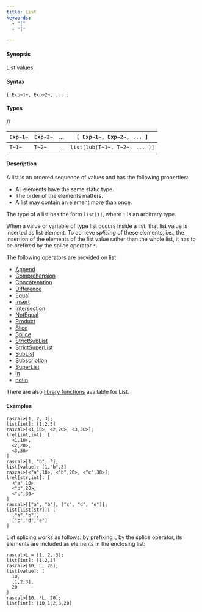 ```yaml
---
title: List
keywords:
  - "["
  - "]"

---
```


#### Synopsis

List values.

#### Syntax

`[ Exp~1~, Exp~2~, ... ]`

#### Types

//

|  `Exp~1~` |  `Exp~2~` |  ...  |  `[ Exp~1~, Exp~2~, ... ]`    |
| --- | --- | --- | --- |
| `T~1~`    | `T~2~`    |  ...  |  `list[lub(T~1~, T~2~, ... )]`  |

#### Description

A list is an ordered sequence of values and has the following properties:

*  All elements have the same static type.
*  The order of the elements matters.
*  A list may contain an element more than once.

The type of a list has the form `list[T]`,
where `T` is an arbitrary type.

When a value or variable of type list occurs inside a list, that list value is inserted as list element.
To achieve _splicing_ of these elements, i.e., the insertion of the elements of the list value rather than the whole list,
it has to be prefixed by the splice operator `*`.

The following operators are provided on list:
* [Append](../../../../Rascal/Expressions/Values/List/Append)
* [Comprehension](../../../../Rascal/Expressions/Values/List/Comprehension)
* [Concatenation](../../../../Rascal/Expressions/Values/List/Concatenation)
* [Difference](../../../../Rascal/Expressions/Values/List/Difference)
* [Equal](../../../../Rascal/Expressions/Values/List/Equal)
* [Insert](../../../../Rascal/Expressions/Values/List/Insert)
* [Intersection](../../../../Rascal/Expressions/Values/List/Intersection)
* [NotEqual](../../../../Rascal/Expressions/Values/List/NotEqual)
* [Product](../../../../Rascal/Expressions/Values/List/Product)
* [Slice](../../../../Rascal/Expressions/Values/List/Slice)
* [Splice](../../../../Rascal/Expressions/Values/List/Splice)
* [StrictSubList](../../../../Rascal/Expressions/Values/List/StrictSubList)
* [StrictSuperList](../../../../Rascal/Expressions/Values/List/StrictSuperList)
* [SubList](../../../../Rascal/Expressions/Values/List/SubList)
* [Subscription](../../../../Rascal/Expressions/Values/List/Subscription)
* [SuperList](../../../../Rascal/Expressions/Values/List/SuperList)
* [in](../../../../Rascal/Expressions/Values/List/in)
* [notin](../../../../Rascal/Expressions/Values/List/notin)

There are also [library functions](../../../../Library/List.md/) available for List.

#### Examples

```rascal-shell 
rascal>[1, 2, 3];
list[int]: [1,2,3]
rascal>[<1,10>, <2,20>, <3,30>];
lrel[int,int]: [
  <1,10>,
  <2,20>,
  <3,30>
]
rascal>[1, "b", 3];
list[value]: [1,"b",3]
rascal>[<"a",10>, <"b",20>, <"c",30>];
lrel[str,int]: [
  <"a",10>,
  <"b",20>,
  <"c",30>
]
rascal>[["a", "b"], ["c", "d", "e"]];
list[list[str]]: [
  ["a","b"],
  ["c","d","e"]
]
```
List splicing works as follows: by prefixing `L` by the splice operator, its elements are included as elements in the enclosing list:

```rascal-shell 
rascal>L = [1, 2, 3];
list[int]: [1,2,3]
rascal>[10, L, 20];
list[value]: [
  10,
  [1,2,3],
  20
]
rascal>[10, *L, 20];
list[int]: [10,1,2,3,20]
```


